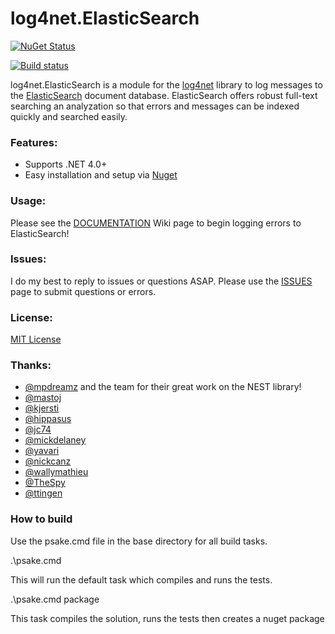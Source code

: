 log4net.ElasticSearch
=====================

[![NuGet Status](http://img.shields.io/badge/nuget-2.2.0-green.svg)](https://www.nuget.org/packages/log4net.ElasticSearch/)

[![Build status](https://ci.appveyor.com/api/projects/status/t877sp1e5eleye4n/branch/master)](https://ci.appveyor.com/project/jptoto/log4net-elasticsearch/branch/master)

log4net.ElasticSearch is a module for the [log4net](http://logging.apache.org/log4net/) library to log messages to the [ElasticSearch](http://www.elasticsearch.org) document database. ElasticSearch offers robust full-text searching an analyzation so that errors and messages can be indexed quickly and searched easily.

### Features:
* Supports .NET 4.0+
* Easy installation and setup via [Nuget](https://nuget.org/packages/log4net.ElasticSearch/)

### Usage:
Please see the [DOCUMENTATION](https://github.com/jptoto/log4net.ElasticSearch/wiki/0-Documentation) Wiki page to begin logging errors to ElasticSearch!

### Issues:
I do my best to reply to issues or questions ASAP. Please use the [ISSUES](https://github.com/jptoto/log4net.ElasticSearch/issues) page to submit questions or errors.

### License:
[MIT License](https://github.com/jptoto/log4net.ElasticSearch/blob/master/LICENSE)

### Thanks:
- [@mpdreamz](https://github.com/Mpdreamz) and the team for their great work on the NEST library!
- [@mastoj](https://github.com/mastoj)
- [@kjersti](https://github.com/kjersti)
- [@hippasus](https://github.com/hippasus)
- [@jc74](https://github.com/jc74)
- [@mickdelaney](https://github.com/mickdelaney)
- [@yavari](https://github.com/yavari)
- [@nickcanz](https://github.com/nickcanz)
- [@wallymathieu](https://github.com/mwallymathieu)
- [@TheSpy](https://github.com/TheSpy)
- [@ttingen](https://github.com/ttingen)

### How to build
Use the psake.cmd file in the base directory for all build tasks.

.\psake.cmd

This will run the default task which compiles and runs the tests.

.\psake.cmd package

This task compiles the solution, runs the tests then creates a nuget package
